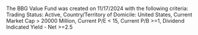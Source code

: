 The BBG Value Fund was created on 11/17/2024 with the following criteria:
Trading Status: Active,
Country/Territory of Domicile: United States,
Current Market Cap > 20000 Million,
Current P/E < 15,
Current P/B >=1,
Dividend Indicated Yield - Net >=2.5
